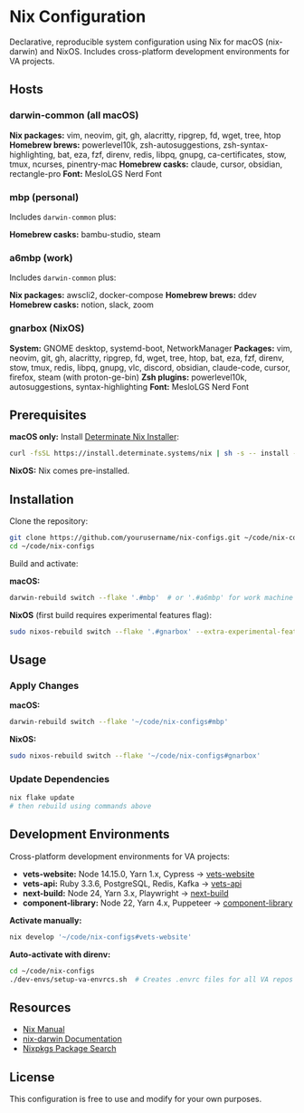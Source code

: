 # Nix Configuration

Declarative, reproducible system configuration using Nix for macOS (nix-darwin) and NixOS. Includes cross-platform development environments for VA projects.

## Hosts

### darwin-common (all macOS)

**Nix packages:** vim, neovim, git, gh, alacritty, ripgrep, fd, wget, tree, htop
**Homebrew brews:** powerlevel10k, zsh-autosuggestions, zsh-syntax-highlighting, bat, eza, fzf, direnv, redis, libpq, gnupg, ca-certificates, stow, tmux, ncurses, pinentry-mac
**Homebrew casks:** claude, cursor, obsidian, rectangle-pro
**Font:** MesloLGS Nerd Font

### mbp (personal)

Includes `darwin-common` plus:

**Homebrew casks:** bambu-studio, steam

### a6mbp (work)

Includes `darwin-common` plus:

**Nix packages:** awscli2, docker-compose
**Homebrew brews:** ddev
**Homebrew casks:** notion, slack, zoom

### gnarbox (NixOS)

**System:** GNOME desktop, systemd-boot, NetworkManager
**Packages:** vim, neovim, git, gh, alacritty, ripgrep, fd, wget, tree, htop, bat, eza, fzf, direnv, stow, tmux, redis, libpq, gnupg, vlc, discord, obsidian, claude-code, cursor, firefox, steam (with proton-ge-bin)
**Zsh plugins:** powerlevel10k, autosuggestions, syntax-highlighting
**Font:** MesloLGS Nerd Font

## Prerequisites

**macOS only:** Install [Determinate Nix Installer](https://github.com/DeterminateSystems/nix-installer):

```bash
curl -fsSL https://install.determinate.systems/nix | sh -s -- install --determinate
```

**NixOS:** Nix comes pre-installed.

## Installation

Clone the repository:

```bash
git clone https://github.com/yourusername/nix-configs.git ~/code/nix-configs
cd ~/code/nix-configs
```

Build and activate:

**macOS:**

```bash
darwin-rebuild switch --flake '.#mbp'  # or '.#a6mbp' for work machine
```

**NixOS** (first build requires experimental features flag):

```bash
sudo nixos-rebuild switch --flake '.#gnarbox' --extra-experimental-features 'nix-command flakes'
```

## Usage

### Apply Changes

**macOS:**

```bash
darwin-rebuild switch --flake '~/code/nix-configs#mbp'
```

**NixOS:**

```bash
sudo nixos-rebuild switch --flake '~/code/nix-configs#gnarbox'
```

### Update Dependencies

```bash
nix flake update
# then rebuild using commands above
```

## Development Environments

Cross-platform development environments for VA projects:

- **vets-website:** Node 14.15.0, Yarn 1.x, Cypress → [vets-website](https://github.com/department-of-veterans-affairs/vets-website)
- **vets-api:** Ruby 3.3.6, PostgreSQL, Redis, Kafka → [vets-api](https://github.com/department-of-veterans-affairs/vets-api)
- **next-build:** Node 24, Yarn 3.x, Playwright → [next-build](https://github.com/department-of-veterans-affairs/next-build)
- **component-library:** Node 22, Yarn 4.x, Puppeteer → [component-library](https://github.com/department-of-veterans-affairs/component-library)

**Activate manually:**

```bash
nix develop '~/code/nix-configs#vets-website'
```

**Auto-activate with direnv:**

```bash
cd ~/code/nix-configs
./dev-envs/setup-va-envrcs.sh  # Creates .envrc files for all VA repos
```

## Resources

- [Nix Manual](https://nixos.org/manual/nix/stable/)
- [nix-darwin Documentation](https://daiderd.com/nix-darwin/manual/)
- [Nixpkgs Package Search](https://search.nixos.org/packages)

## License

This configuration is free to use and modify for your own purposes.
